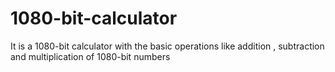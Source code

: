# 1080-bit-calculator
It is a 1080-bit calculator with the basic operations like addition , subtraction and multiplication of 1080-bit numbers
